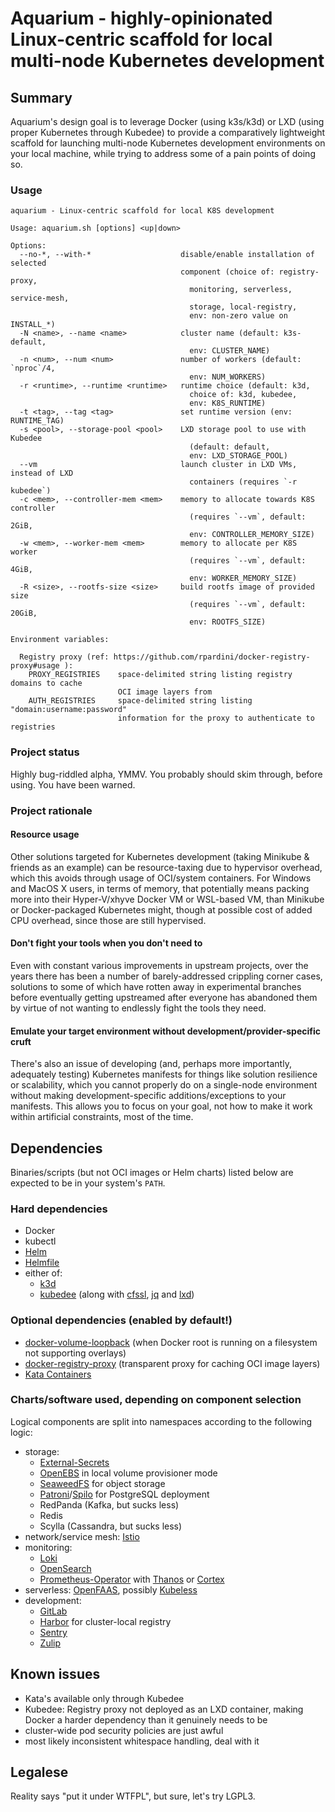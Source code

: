 # Aquarium - highly-opinionated Linux-centric scaffold for local multi-node Kubernetes development

## Summary

Aquarium's design goal is to leverage Docker (using k3s/k3d) or LXD (using proper Kubernetes through Kubedee) to provide a comparatively lightweight scaffold for launching multi-node Kubernetes development environments on your local machine, while trying to address some of a pain points of doing so.

### Usage

```
aquarium - Linux-centric scaffold for local K8S development

Usage: aquarium.sh [options] <up|down>

Options:
  --no-*, --with-*                    disable/enable installation of selected
                                      component (choice of: registry-proxy,
                                        monitoring, serverless, service-mesh,
                                        storage, local-registry,
                                        env: non-zero value on INSTALL_*)
  -N <name>, --name <name>            cluster name (default: k3s-default,
                                        env: CLUSTER_NAME)
  -n <num>, --num <num>               number of workers (default: `nproc`/4,
                                        env: NUM_WORKERS)
  -r <runtime>, --runtime <runtime>   runtime choice (default: k3d,
                                        choice of: k3d, kubedee,
                                        env: K8S_RUNTIME)
  -t <tag>, --tag <tag>               set runtime version (env: RUNTIME_TAG)
  -s <pool>, --storage-pool <pool>    LXD storage pool to use with Kubedee
                                        (default: default,
                                        env: LXD_STORAGE_POOL)
  --vm                                launch cluster in LXD VMs, instead of LXD
                                        containers (requires `-r kubedee`)
  -c <mem>, --controller-mem <mem>    memory to allocate towards K8S controller
                                        (requires `--vm`, default: 2GiB,
                                        env: CONTROLLER_MEMORY_SIZE)
  -w <mem>, --worker-mem <mem>        memory to allocate per K8S worker
                                        (requires `--vm`, default: 4GiB,
                                        env: WORKER_MEMORY_SIZE)
  -R <size>, --rootfs-size <size>     build rootfs image of provided size
                                        (requires `--vm`, default: 20GiB,
                                        env: ROOTFS_SIZE)

Environment variables:

  Registry proxy (ref: https://github.com/rpardini/docker-registry-proxy#usage ):
    PROXY_REGISTRIES    space-delimited string listing registry domains to cache
                        OCI image layers from
    AUTH_REGISTRIES     space-delimited string listing "domain:username:password"
                        information for the proxy to authenticate to registries
```

### Project status

Highly bug-riddled alpha, YMMV. You probably should skim through, before using. You have been warned.

### Project rationale

#### Resource usage

Other solutions targeted for Kubernetes development (taking Minikube & friends as an example) can be resource-taxing due to hypervisor overhead, which this avoids through usage of OCI/system containers. For Windows and MacOS X users, in terms of memory, that potentially means packing more into their Hyper-V/xhyve Docker VM or WSL-based VM, than Minikube or Docker-packaged Kubernetes might, though at possible cost of added CPU overhead, since those are still hypervised.

#### Don't fight your tools when you don't need to

Even with constant various improvements in upstream projects, over the years there has been a number of barely-addressed crippling corner cases, solutions to some of which have rotten away in experimental branches before eventually getting upstreamed after everyone has abandoned them by virtue of not wanting to endlessly fight the tools they need.

#### Emulate your target environment without development/provider-specific cruft

There's also an issue of developing (and, perhaps more importantly, adequately testing) Kubernetes manifests for things like solution resilience or scalability, which you cannot properly do on a single-node environment without making development-specific additions/exceptions to your manifests. This allows you to focus on your goal, not how to make it work within artificial constraints, most of the time.

## Dependencies

Binaries/scripts (but not OCI images or Helm charts) listed below are expected to be in your system's `PATH`.

### Hard dependencies

- Docker
- kubectl
- [Helm](https://github.com/helm/helm)
- [Helmfile](https://github.com/roboll/helmfile)
- either of:
    - [k3d](https://github.com/rancher/k3d)
    - [kubedee](https://github.com/schu/kubedee) (along with [cfssl](https://github.com/cloudflare/cfssl), [jq](https://github.com/stedolan/jq) and [lxd](https://github.com/lxc/lxd))

### Optional dependencies (enabled by default!)

- [docker-volume-loopback](https://github.com/ashald/docker-volume-loopback) (when Docker root is running on a filesystem not supporting overlays)
- [docker-registry-proxy](https://github.com/rpardini/docker-registry-proxy) (transparent proxy for caching OCI image layers)
- [Kata Containers](https://github.com/kata-containers/kata-containers)

### Charts/software used, depending on component selection

Logical components are split into namespaces according to the following logic:

- storage:
  - [External-Secrets](https://github.com/external-secrets/external-secrets)
  - [OpenEBS](https://github.com/openebs/openebs) in local volume provisioner mode
  - [SeaweedFS](https://github.com/chrislu/seaweedfs) for object storage
  - [Patroni](https://github.com/zalando/patroni)/[Spilo](https://github.com/zalando/spilo) for PostgreSQL deployment
  - RedPanda (Kafka, but sucks less)
  - Redis
  - Scylla (Cassandra, but sucks less)
- network/service mesh: [Istio](https://github.com/istio/istio)
- monitoring:
  - [Loki](https://github.com/grafana/loki)
  - [OpenSearch](https://github.com/opensearch-project/OpenSearch)
  - [Prometheus-Operator](https://github.com/coreos/prometheus-operator) with [Thanos](https://github.com/thanos-io/thanos) or [Cortex](https://github.com/cortexproject/cortex)
- serverless: [OpenFAAS](https://docs.openfaas.com/), possibly [Kubeless](https://github.com/kubeless/kubeless)
- development:
  - [GitLab](https://gitlab.com/gitlab-org/gitlab)
  - [Harbor](https://github.com/goharbor/harbor) for cluster-local registry
  - [Sentry](https://github.com/getsentry/self-hosted)
  - [Zulip](https://github.com/zulip/zulip)

## Known issues

- Kata's available only through Kubedee
- Kubedee: Registry proxy not deployed as an LXD container, making Docker a harder dependency than it genuinely needs to be
- cluster-wide pod security policies are just awful
- most likely inconsistent whitespace handling, deal with it

## Legalese

Reality says "put it under WTFPL", but sure, let's try LGPL3.

